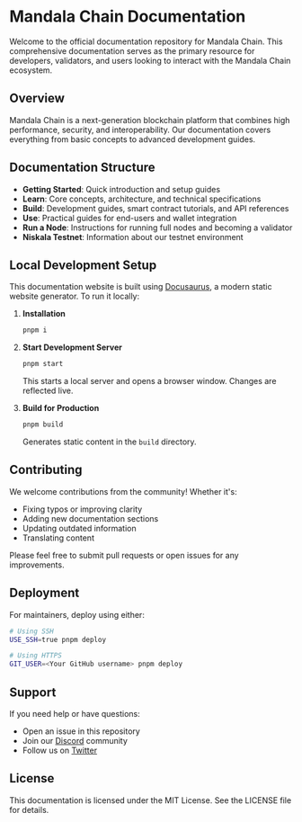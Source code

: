 # Mandala Chain Documentation

Welcome to the official documentation repository for Mandala Chain. This comprehensive documentation serves as the primary resource for developers, validators, and users looking to interact with the Mandala Chain ecosystem.

## Overview

Mandala Chain is a next-generation blockchain platform that combines high performance, security, and interoperability. Our documentation covers everything from basic concepts to advanced development guides.

## Documentation Structure

- **Getting Started**: Quick introduction and setup guides
- **Learn**: Core concepts, architecture, and technical specifications
- **Build**: Development guides, smart contract tutorials, and API references
- **Use**: Practical guides for end-users and wallet integration
- **Run a Node**: Instructions for running full nodes and becoming a validator
- **Niskala Testnet**: Information about our testnet environment

## Local Development Setup

This documentation website is built using [Docusaurus](https://docusaurus.io/), a modern static website generator. To run it locally:

1. **Installation**
   ```bash
   pnpm i
   ```

2. **Start Development Server**
   ```bash
   pnpm start
   ```
   This starts a local server and opens a browser window. Changes are reflected live.

3. **Build for Production**
   ```bash
   pnpm build
   ```
   Generates static content in the `build` directory.

## Contributing

We welcome contributions from the community! Whether it's:
- Fixing typos or improving clarity
- Adding new documentation sections
- Updating outdated information
- Translating content

Please feel free to submit pull requests or open issues for any improvements.

## Deployment

For maintainers, deploy using either:

```bash
# Using SSH
USE_SSH=true pnpm deploy

# Using HTTPS
GIT_USER=<Your GitHub username> pnpm deploy
```

## Support

If you need help or have questions:
- Open an issue in this repository
- Join our [Discord](https://discord.gg/mandalachain) community
- Follow us on [Twitter](https://twitter.com/mandalachain)

## License

This documentation is licensed under the MIT License. See the LICENSE file for details.
